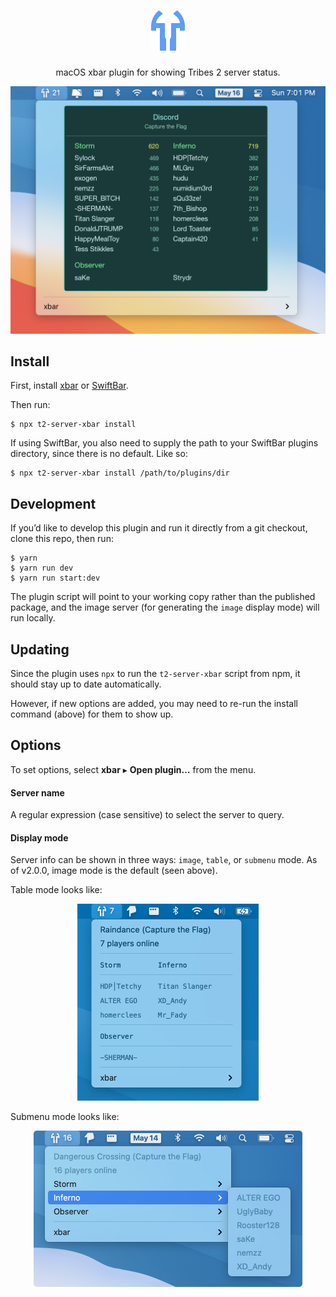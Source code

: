 <div align="center">

<h1>
<img alt="Tribes 2 Server Status" src="icon.png" width="54">
</h1>

macOS xbar plugin for showing Tribes 2 server status.

<img src="screenshot.png" alt="Screenshot" width="560">

</div>

## Install

First, install [xbar](https://xbarapp.com) or [SwiftBar](https://swiftbar.app).

Then run:

```console
$ npx t2-server-xbar install
```

If using SwiftBar, you also need to supply the path to your SwiftBar plugins directory, since there is no default. Like so:

```console
$ npx t2-server-xbar install /path/to/plugins/dir
```

## Development

If you’d like to develop this plugin and run it directly from a git checkout,
clone this repo, then run:

```console
$ yarn
$ yarn run dev
$ yarn run start:dev
```

The plugin script will point to your working copy rather than the published
package, and the image server (for generating the `image` display mode) will
run locally.

## Updating

Since the plugin uses `npx` to run the `t2-server-xbar` script from npm, it
should stay up to date automatically.

However, if new options are added, you may need to re-run the install command
(above) for them to show up.

## Options

To set options, select **xbar** ▸ **Open plugin…** from the menu.

#### Server name

A regular expression (case sensitive) to select the server to query.

#### Display mode

Server info can be shown in three ways: `image`, `table`, or `submenu` mode. As
of v2.0.0, image mode is the default (seen above).

Table mode looks like:

<p align="center">
<img src="screenshot-table.png" alt="Table mode screenshot" width="290">
</p>

Submenu mode looks like:

<p align="center">
<img src="screenshot-submenu.png" alt="Submenu mode screenshot" width="430">
</p>
